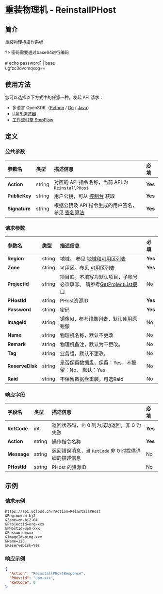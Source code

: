 # 重装物理机 - ReinstallPHost

## 简介

重装物理机操作系统

?> 密码需要通过base64进行编码<br /><br /># echo password1 \| base<br />ugfzc3dvcmqxcg==



## 使用方法

您可以选择以下方式中的任意一种，发起 API 请求：
- 多语言 OpenSDK（[Python](https://github.com/ucloud/ucloud-sdk-python3) / [Go](https://github.com/ucloud/ucloud-sdk-go) / [Java](https://github.com/ucloud/ucloud-sdk-java)）
- [UAPI 浏览器](https://console.ucloud.cn/uapi/detail?id=ReinstallPHost)
- [工作流引擎 StepFlow](https://console.ucloud.cn/stepflow/manage/)

## 定义

### 公共参数

| 参数名 | 类型 | 描述信息 | 必填 |
|:---|:---|:---|:---|
| **Action**     | string  | 对应的 API 指令名称，当前 API 为 `ReinstallPHost`                        | **Yes** |
| **PublicKey**  | string  | 用户公钥，可从 [控制台](https://console.ucloud.cn/uapi/apikey) 获取                                             | **Yes** |
| **Signature**  | string  | 根据公钥及 API 指令生成的用户签名，参见 [签名算法](api/summary/signature.md)  | **Yes** |

### 请求参数

| 参数名 | 类型 | 描述信息 | 必填 |
|:---|:---|:---|:---|
| **Region** | string | 地域。 参见 [地域和可用区列表](api/summary/regionlist) |**Yes**|
| **Zone** | string | 可用区。参见 [可用区列表](api/summary/regionlist) |**Yes**|
| **ProjectId** | string | 项目ID。不填写为默认项目，子帐号必须填写。 请参考[GetProjectList接口](api/summary/get_project_list) |No|
| **PHostId** | string | PHost资源ID |**Yes**|
| **Password** | string | 密码 |**Yes**|
| **ImageId** | string | 镜像Id，参考镜像列表，默认使用原镜像 |No|
| **Name** | string | 物理机名称，默认不更改 |No|
| **Remark** | string | 物理机备注，默认为不更改。 |No|
| **Tag** | string | 业务组，默认不更改。 |No|
| **ReserveDisk** | string | 是否保留数据盘，保留：Yes，不报留：No， 默认：Yes |No|
| **Raid** | string | 不保留数据盘重装，可选Raid |No|

### 响应字段

| 字段名 | 类型 | 描述信息 | 必填 |
|:---|:---|:---|:---|
| **RetCode** | int | 返回状态码，为 0 则为成功返回，非 0 为失败 |**Yes**|
| **Action** | string | 操作指令名称 |**Yes**|
| **Message** | string | 返回错误消息，当 `RetCode` 非 0 时提供详细的描述信息 |No|
| **PHostId** | string | PHost 的资源ID |No|




## 示例

### 请求示例
    
```
https://api.ucloud.cn/?Action=ReinstallPHost
&Region=cn-bj2
&Zone=cn-bj2-04
&ProjectId=org-xxx
&PHostId=upm-xxx
&Password=xxx
&ImageId=pimg-xxx
&Name=123
&ReserveDisk=Yes
```

### 响应示例
    
```json
{
  "Action": "ReinstallPHostResponse",
  "PHostId": "upm-xxx",
  "RetCode": 0
}
```






